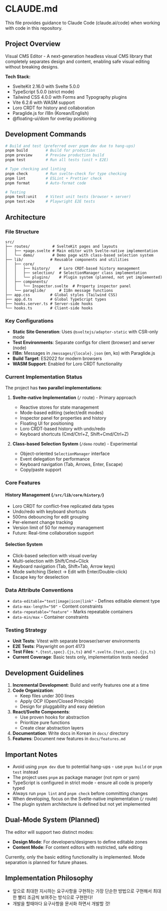# CLAUDE.md

This file provides guidance to Claude Code (claude.ai/code) when working with code in this repository.

## Project Overview

Visual CMS Editor - A next-generation headless visual CMS library that completely separates design and content, enabling safe visual editing without breaking designs.

**Tech Stack:**
- SvelteKit 2.16.0 with Svelte 5.0.0
- TypeScript 5.0.0 (strict mode)
- Tailwind CSS 4.0.0 with Forms and Typography plugins
- Vite 6.2.6 with WASM support
- Loro CRDT for history and collaboration
- Paraglide.js for i18n (Korean/English)
- @floating-ui/dom for overlay positioning

## Development Commands

```bash
# Build and test (preferred over pnpm dev due to hang-ups)
pnpm build        # Build for production
pnpm preview      # Preview production build
pnpm test         # Run all tests (unit + E2E)

# Type checking and linting
pnpm check        # Run svelte-check for type checking
pnpm lint         # ESLint + Prettier check
pnpm format       # Auto-format code

# Testing
pnpm test:unit    # Vitest unit tests (browser + server)
pnpm test:e2e     # Playwright E2E tests
```

## Architecture

### File Structure
```
src/
├── routes/          # SvelteKit pages and layouts
│   ├── +page.svelte # Main editor with Svelte-native implementation
│   └── demo/        # Demo page with class-based selection system
├── lib/            # Reusable components and utilities
│   ├── core/
│   │   ├── history/    # Loro CRDT-based history management
│   │   ├── selection/  # SelectionManager class implementation
│   │   └── plugins/    # Plugin system (planned, not yet implemented)
│   ├── components/
│   │   └── Inspector.svelte  # Property inspector panel
│   └── paraglide/      # I18n message functions
├── app.css         # Global styles (Tailwind CSS)
├── app.d.ts        # Global TypeScript types
├── hooks.server.ts # Server-side hooks
└── hooks.ts        # Client-side hooks
```

### Key Configurations
- **Static Site Generation**: Uses `@sveltejs/adapter-static` with CSR-only mode
- **Test Environments**: Separate configs for client (browser) and server (node)
- **I18n**: Messages in `/messages/{locale}.json` (en, ko) with Paraglide.js
- **Build Target**: ES2022 for modern browsers
- **WASM Support**: Enabled for Loro CRDT functionality

### Current Implementation Status

The project has **two parallel implementations**:

1. **Svelte-native Implementation** (`/` route) - Primary approach
   - Reactive stores for state management
   - Mode-based editing (select/edit modes)
   - Inspector panel for properties and history
   - Floating UI for positioning
   - Loro CRDT-based history with undo/redo
   - Keyboard shortcuts (Cmd/Ctrl+Z, Shift+Cmd/Ctrl+Z)

2. **Class-based Selection System** (`/demo` route) - Experimental
   - Object-oriented `SelectionManager` interface
   - Event delegation for performance
   - Keyboard navigation (Tab, Arrows, Enter, Escape)
   - Copy/paste support

### Core Features

#### History Management (`/src/lib/core/history/`)
- Loro CRDT for conflict-free replicated data types
- Undo/redo with keyboard shortcuts
- 500ms debouncing for edit grouping
- Per-element change tracking
- Version limit of 50 for memory management
- Future: Real-time collaboration support

#### Selection System
- Click-based selection with visual overlay
- Multi-selection with Shift/Cmd+Click
- Keyboard navigation (Tab, Shift+Tab, Arrow keys)
- Mode switching (Select → Edit with Enter/Double-click)
- Escape key for deselection

### Data Attribute Conventions
- `data-editable="text|image|icon|link"` - Defines editable element type
- `data-max-length="50"` - Content constraints
- `data-repeatable="feature"` - Marks repeatable containers
- `data-min/max` - Container constraints

### Testing Strategy
- **Unit Tests**: Vitest with separate browser/server environments
- **E2E Tests**: Playwright on port 4173
- **Test Files**: `*.{test,spec}.{js,ts}` and `*.svelte.{test,spec}.{js,ts}`
- **Current Coverage**: Basic tests only, implementation tests needed

## Development Guidelines

1. **Incremental Development**: Build and verify features one at a time
2. **Code Organization**: 
   - Keep files under 300 lines
   - Apply OCP (Open/Closed Principle)
   - Design for pluggability and easy deletion
3. **React/Svelte Components**:
   - Use proven hooks for abstraction
   - Prioritize pure functions
   - Create clear abstraction layers
4. **Documentation**: Write docs in Korean in `docs/` directory
5. **Features**: Document new features in `docs/features.md`

## Important Notes

- Avoid using `pnpm dev` due to potential hang-ups - use `pnpm build` or `pnpm test` instead
- The project uses `pnpm` as package manager (not npm or yarn)
- TypeScript is configured in strict mode - ensure all code is properly typed
- Always run `pnpm lint` and `pnpm check` before committing changes
- When developing, focus on the Svelte-native implementation (`/` route)
- The plugin system architecture is defined but not yet implemented

## Dual-Mode System (Planned)

The editor will support two distinct modes:
- **Design Mode**: For developers/designers to define editable zones
- **Content Mode**: For content editors with restricted, safe editing

Currently, only the basic editing functionality is implemented. Mode separation is planned for future phases.

## Implementation Philosophy

- 앞으로 최대한 지시하는 요구사항을 구현하는 가장 단순한 방법으로 구현해서 최대한 빨리 조금씩 보여주는 방식으로 구현한다!
- 개발을 할때마다 요구사항을 문서화 하면서 개발할 것!